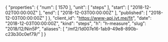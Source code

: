 {
  "properties": {
    "num": [
      1570
    ],
    "unit": [
      "steps"
    ],
    "start": [
      "2018-12-02T00:00:00Z"
    ],
    "end": [
      "2018-12-03T00:00:00Z"
    ],
    "published": [
      "2018-12-03T00:00:00Z"
    ]
  },
  "client_id": "https://www-api.jvt.me/fit",
  "date": "2018-12-03T00:00:00Z",
  "kind": "steps",
  "h": "h-measure",
  "slug": "2018/12/Nin5P",
  "aliases": [
    "/mf2/1d007e16-1ab9-49e8-890b-c23b30c0ef79/"
  ]
}
